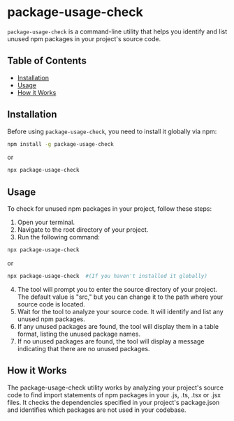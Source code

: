# package-usage-check

`package-usage-check` is a command-line utility that helps you identify and list unused npm packages in your project's source code.

## Table of Contents

- [Installation](#installation)
- [Usage](#usage)
- [How it Works](#how-it-works)

## Installation

Before using `package-usage-check`, you need to install it globally via npm:

```bash
npm install -g package-usage-check
```

or

```bash
npx package-usage-check
```

## Usage

To check for unused npm packages in your project, follow these steps:

1. Open your terminal.
2. Navigate to the root directory of your project.
3. Run the following command:

```bash
npx package-usage-check
```

or

```bash
npx package-usage-check  #(If you haven't installed it globally)
```

4. The tool will prompt you to enter the source directory of your project. The default value is "src," but you can change it to the path where your source code is located.
5. Wait for the tool to analyze your source code. It will identify and list any unused npm packages.
6. If any unused packages are found, the tool will display them in a table format, listing the unused package names.
7. If no unused packages are found, the tool will display a message indicating that there are no unused packages.

## How it Works

The package-usage-check utility works by analyzing your project's source code to find
import statements of npm packages in your .js, .ts, .tsx or .jsx files. It checks the
dependencies specified in your project's package.json and identifies which packages are not
used in your codebase.
